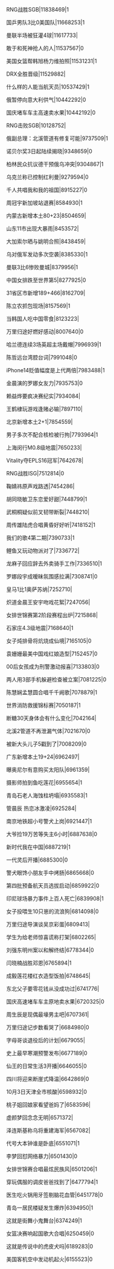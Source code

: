 RNG战胜SGB|11838469|1

国乒男队3比0美国队|11668253|1

曼联半场被狂灌4球|11617733|

敢于和死神抢人的人|11537567|0

美国女篮帮韩旭杨力维拍照|11531231|1

DRX全胜晋级|11529882|

什么样的人能当航天员|10537429|1

俄暂停向意大利供气|10442292|0

国庆堵车车主高速卖水果|10442192|0

RNG击败SGB|10128752|

俄副总理：北溪管道有修复可能|9737509|1

诺贝尔奖3日起陆续揭晓|9348659|0

柏林民众抗议德干预俄乌冲突|9304867|1

乌克兰称已控制红利曼|9279594|0

千人共唱我和我的祖国|8915227|0

周冠宇新加坡站退赛|8584930|1

内蒙古新增本土80+23|8504659|

山东11市出现大暴雨|8453572|

大加索尔晒与姚明合照|8438459|

乌对俄军发动多次空袭|8385330|1

曼联3比6惨败曼城|8379956|1

中国女排跌至世界第5|8277925|0

31省区市新增189+466|8162709|

陈立农抓包现场|8157569|1

当韩国人吃中国零食|8123223|

万里归途好燃好感动|8007640|0

哈兰德连续3场英超主场戴帽|7996939|1

陈哲远台湾腔台词|7991048|0

iPhone14贬值幅度是上代两倍|7983488|1

金晨演的罗娜女友力|7935753|0

赖益烨要疯决赛纪实|7934084|

王鹤棣玩游戏逢赌必输|7897110|

北京新增本土2+1|7854559|

男子多次不配合核检被行拘|7793964|1

上海闵行M0.8级地震|7650233|

Vitality夺EPLS16冠军|7642678|

RNG战胜ISG|7512814|0

鞠婧祎原声戏路透|7454286|

胡同晓敏卫东恋爱好甜|7448799|1

武桐桐疑似前叉韧带断裂|7448210|

周传雄陆虎合唱黄昏好好听|7418152|1

我们的歌4第二期|7390733|1

鲤鱼又玩动物派对了|7336772|

龙麻子回应辞去外卖骑手工作|7336510|1

罗娜段宇成暧昧氛围感拉满|7308741|0

皇马1比1奥萨苏纳|7252710|

炽道金晨王安宇吻戏花絮|7247056|

女排世锦赛第2阶段赛程出炉|7215868|

石家庄4.3级地震|7168640|1

女子炖排骨将炕烧成仙境|7165105|0

袁姗姗最美中国戏红娘造型|7152457|0

00后女孩成为刑警激动报喜|7133803|0

两人用3部手机躲避检查被立案|7081225|0

陈慧娴孟慧圆合唱千千阙歌|7078879|1

世界消防救援锦标赛|7050187|1

断糖30天身体会有什么变化|7042164|

北溪2管道不再泄漏气体|7021670|0

被新大头儿子5戳到了|7008209|0

广东新增本土19+24|6962497|

曝奥尼尔有意购买太阳队|6961359|

摄影师拍到鱼吃莲花|6955654|1

青岛石老人海蚀柱坍塌|6935583|1

管晨辰 热恋冰激凌|6925284|

南京地铁超小号警犬上岗|6921447|1

大爷捡19万苦等失主6小时|6887638|0

新时代我在中国|6887219|1

一代灵后开播|6885300|0

警犬眼馋小朋友手中烤肠|6865668|0

第四批预备航天员选拔启动|6859922|0

印尼球场暴力事件上百人死亡|6839908|1

女子投喂生10只崽的流浪狗|6814098|0

万里归途导演谈吴京彩蛋|6809413|

学生为给老师惊喜谎称打架|6802265|

刘强东明州案以和解终结|6778344|0

闫晓楠战胜邓恩|6765894|1

成毅莲花楼红衣造型饭拍|6748645|

东北父子要零花钱从没成功过|6741776|

国庆高速堵车车主原地卖水果|6720325|0

周生辰是现偶最壕男主吧|6707361|

万里归途记步数看哭了|6684980|0

字母哥谈退役后的计划|6679055|

史上最早寒潮预警发布|6677189|0

仙王的日常生活3开播|6646055|0

四川将迎来断崖式降温|6642869|0

10月3日天津全市核酸|6598932|0

桃子姐回娘家看望爸妈了|6583596|

虚颜梦回念念无明|6571372|

泽连斯基称乌将重建海军|6567082|

代号大本钟谁是卧底|6551071|1

李梦回怼网络暴力|6501430|0

女排世锦赛合唱最炫民族风|6501206|1

穿玩偶服的调皮爸爸找到了|6477794|1

医生吃火锅用牙签剔脑花血管|6451778|0

青岛一居民楼疑发生爆炸|6394950|1

这就是街舞小鬼舞台|6374249|1

女篮决赛响起国歌大合唱|6250459|0

这就是传说中的虎皮犬吗|6189283|0

美国客机空中发动机起火|6155523|0

